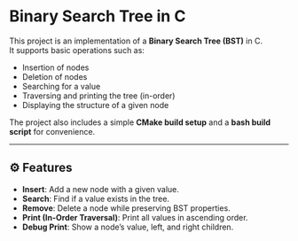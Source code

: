 # Binary Search Tree in C  

This project is an implementation of a **Binary Search Tree (BST)** in C.  
It supports basic operations such as:  

- Insertion of nodes  
- Deletion of nodes  
- Searching for a value  
- Traversing and printing the tree (in-order)  
- Displaying the structure of a given node  

The project also includes a simple **CMake build setup** and a **bash build script** for convenience.  

---
## ⚙️ Features  

- **Insert**: Add a new node with a given value.  
- **Search**: Find if a value exists in the tree.  
- **Remove**: Delete a node while preserving BST properties.  
- **Print (In-Order Traversal)**: Print all values in ascending order.  
- **Debug Print**: Show a node’s value, left, and right children. 
